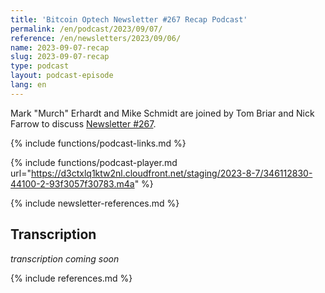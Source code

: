 ```yaml
---
title: 'Bitcoin Optech Newsletter #267 Recap Podcast'
permalink: /en/podcast/2023/09/07/
reference: /en/newsletters/2023/09/06/
name: 2023-09-07-recap
slug: 2023-09-07-recap
type: podcast
layout: podcast-episode
lang: en
---
```

Mark "Murch" Erhardt and Mike Schmidt are joined by Tom Briar and Nick Farrow to
discuss [Newsletter #267]({{page.reference}}).

{% include functions/podcast-links.md %}

{% include functions/podcast-player.md url="https://d3ctxlq1ktw2nl.cloudfront.net/staging/2023-8-7/346112830-44100-2-93f3057f30783.m4a" %}

{% include newsletter-references.md %}

## Transcription

_transcription coming soon_

{% include references.md %}
